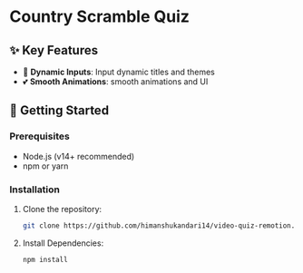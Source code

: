 # Country Scramble Quiz

## ✨ Key Features

- 👤 **Dynamic Inputs**: Input dynamic titles and themes
- 💕 **Smooth Animations**: smooth animations and UI



## 🚀 Getting Started

### Prerequisites

- Node.js (v14+ recommended)
- npm or yarn


### Installation

1. Clone the repository:
   ```bash
   git clone https://github.com/himanshukandari14/video-quiz-remotion.git
   ```

2. Install Dependencies:
   ```bash
   npm install
   ```
   

